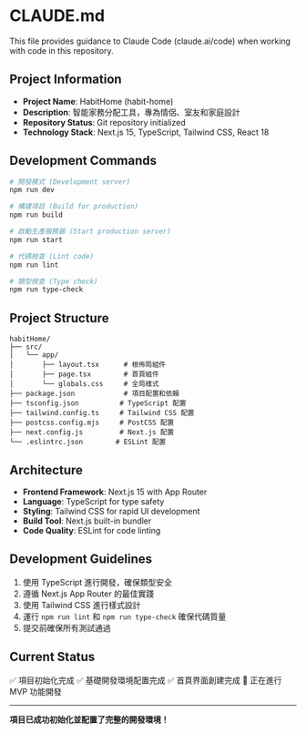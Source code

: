 # CLAUDE.md

This file provides guidance to Claude Code (claude.ai/code) when working with code in this repository.

## Project Information

- **Project Name**: HabitHome (habit-home)
- **Description**: 智能家務分配工具，專為情侶、室友和家庭設計
- **Repository Status**: Git repository initialized
- **Technology Stack**: Next.js 15, TypeScript, Tailwind CSS, React 18

## Development Commands

```bash
# 開發模式 (Development server)
npm run dev

# 構建項目 (Build for production)
npm run build

# 啟動生產服務器 (Start production server)
npm run start

# 代碼檢查 (Lint code)
npm run lint

# 類型檢查 (Type check)
npm run type-check
```

## Project Structure

```
habitHome/
├── src/
│   └── app/
│       ├── layout.tsx      # 根佈局組件
│       ├── page.tsx        # 首頁組件
│       └── globals.css     # 全局樣式
├── package.json            # 項目配置和依賴
├── tsconfig.json          # TypeScript 配置
├── tailwind.config.ts     # Tailwind CSS 配置
├── postcss.config.mjs     # PostCSS 配置
├── next.config.js         # Next.js 配置
└── .eslintrc.json        # ESLint 配置
```

## Architecture

- **Frontend Framework**: Next.js 15 with App Router
- **Language**: TypeScript for type safety
- **Styling**: Tailwind CSS for rapid UI development
- **Build Tool**: Next.js built-in bundler
- **Code Quality**: ESLint for code linting

## Development Guidelines

1. 使用 TypeScript 進行開發，確保類型安全
2. 遵循 Next.js App Router 的最佳實踐
3. 使用 Tailwind CSS 進行樣式設計
4. 運行 `npm run lint` 和 `npm run type-check` 確保代碼質量
5. 提交前確保所有測試通過

## Current Status

✅ 項目初始化完成
✅ 基礎開發環境配置完成
✅ 首頁界面創建完成
🚧 正在進行 MVP 功能開發

---

**項目已成功初始化並配置了完整的開發環境！**